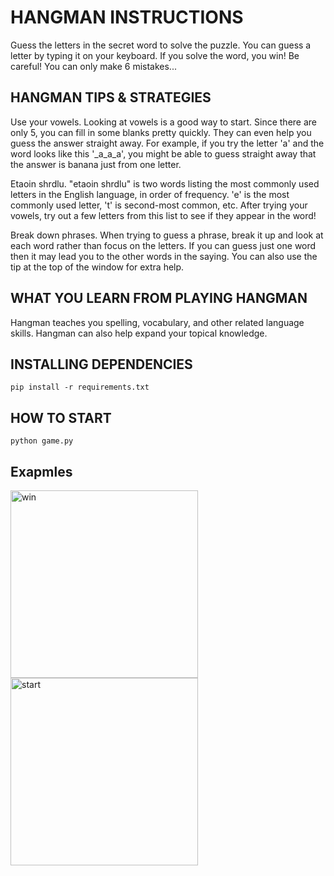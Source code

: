 # HANGMAN INSTRUCTIONS
Guess the letters in the secret word to solve the puzzle. You can guess a letter by typing it on your keyboard. If you solve the word, you win! Be careful! You can only make 6 mistakes...

## HANGMAN TIPS & STRATEGIES
Use your vowels. Looking at vowels is a good way to start. Since there are only 5, you can fill in some blanks pretty quickly. They can even help you guess the answer straight away. For example, if you try the letter 'a' and the word looks like this '_a_a_a', you might be able to guess straight away that the answer is banana just from one letter.

Etaoin shrdlu. "etaoin shrdlu" is two words listing the most commonly used letters in the English language, in order of frequency. 'e' is the most commonly used letter, 't' is second-most common, etc. After trying your vowels, try out a few letters from this list to see if they appear in the word!

Break down phrases. When trying to guess a phrase, break it up and look at each word rather than focus on the letters. If you can guess just one word then it may lead you to the other words in the saying. You can also use the tip at the top of the window for extra help.
 
## WHAT YOU LEARN FROM PLAYING HANGMAN
Hangman teaches you spelling, vocabulary, and other related language skills. Hangman can also help expand your topical knowledge.


## INSTALLING DEPENDENCIES
    pip install -r requirements.txt

## HOW TO START
    python game.py


## Exapmles
<img src="https://i.ibb.co/V9KY9P1/win.png" alt="win" width="300"/>
<img src="https://i.ibb.co/VBYZNCj/start.png" alt="start" width="300"/>
